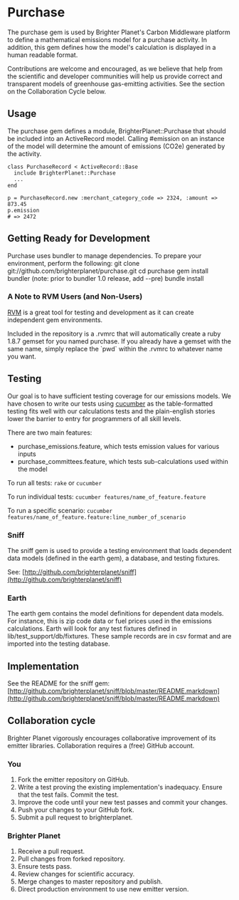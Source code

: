# Purchase

The purchase gem is used by Brighter Planet's Carbon Middleware platform to define a mathematical emissions model for a purchase activity. In addition, this gem defines how the model's calculation is displayed in a human readable format.

Contributions are welcome and encouraged, as we believe that help from the scientific and developer communities will help us provide correct and transparent models of greenhouse gas-emitting activities. See the section on the Collaboration Cycle below.

## Usage

The purchase gem defines a module, BrighterPlanet::Purchase that should be included into an ActiveRecord model. Calling #emission on an instance of the model will determine the amount of emissions (CO2e) generated by the activity.


    class PurchaseRecord < ActiveRecord::Base
      include BrighterPlanet::Purchase
      ...
    end

    p = PurchaseRecord.new :merchant_category_code => 2324, :amount => 873.45
    p.emission
    # => 2472

## Getting Ready for Development
Purchase uses bundler to manage dependencies. To prepare your environment, perform the following:
    git clone git://github.com/brighterplanet/purchase.git
    cd purchase
    gem install bundler     (note: prior to bundler 1.0 release, add --pre)
    bundle install

### A Note to RVM Users (and Non-Users)

[RVM](http://rvm.beginrescueend.com/) is a great tool for testing and development as it can create independent gem environments.

Included in the repository is a .rvmrc that will automatically create a ruby 1.8.7 gemset for you named purchase. If you already have a gemset with the same name, simply replace the \`pwd\` within the .rvmrc to whatever name you want.

## Testing

Our goal is to have sufficient testing coverage for our emissions models. We have chosen to write our tests using [cucumber](http://cukes.info) as the table-formatted testing fits well with our calculations tests and the plain-english stories lower the barrier to entry for programmers of all skill levels.

There are two main features:
* purchase_emissions.feature, which tests emission values for various inputs
* purchase_committees.feature, which tests sub-calculations used within the model

To run all tests: `rake` or `cucumber`

To run individual tests: `cucumber features/name_of_feature.feature`

To run a specific scenario: `cucumber features/name_of_feature.feature:line_number_of_scenario`

### Sniff

The sniff gem is used to provide a testing environment that loads dependent data models (defined in the earth gem), a database, and testing fixtures.

See: [http://github.com/brighterplanet/sniff](http://github.com/brighterplanet/sniff)

### Earth

The earth gem contains the model definitions for dependent data models. For instance, this is zip code data or fuel prices used in the emissions calculations. Earth will look for any test fixtures defined in lib/test_support/db/fixtures. These sample records are in csv format and are imported into the testing database.

## Implementation

See the README for the sniff gem: [http://github.com/brighterplanet/sniff/blob/master/README.markdown](http://github.com/brighterplanet/sniff/blob/master/README.markdown)

## Collaboration cycle 
Brighter Planet vigorously encourages collaborative improvement of its emitter libraries. Collaboration requires a (free) GitHub account.

### You
1.  Fork the emitter repository on GitHub.
1.  Write a test proving the existing implementation's inadequacy. Ensure that the test fails. Commit the test.
1.  Improve the code until your new test passes and commit your changes.
1.  Push your changes to your GitHub fork.
1.  Submit a pull request to brighterplanet.

### Brighter Planet
1.  Receive a pull request.
1.  Pull changes from forked repository.
1.  Ensure tests pass.
1.  Review changes for scientific accuracy.
1.  Merge changes to master repository and publish.
1.  Direct production environment to use new emitter version.

